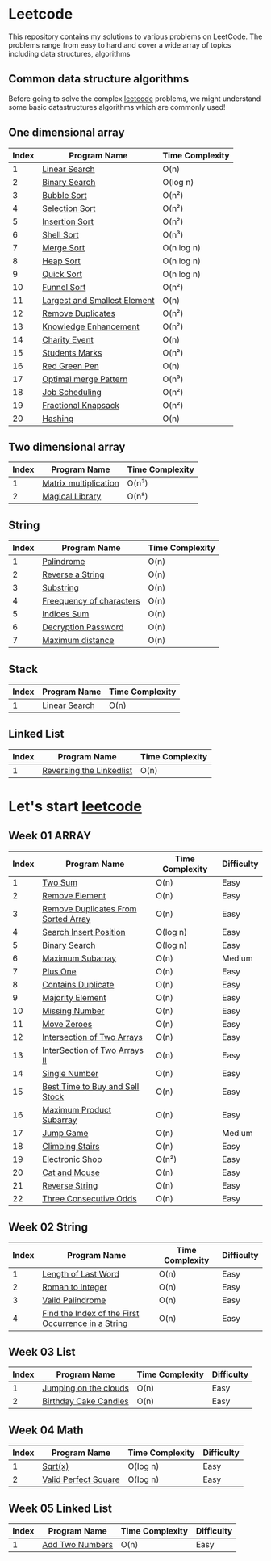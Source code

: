 # Leetcode 

This repository contains my solutions to various problems on LeetCode. The problems range from easy to hard and cover a wide array of topics including data structures, algorithms

## Common data structure algorithms 
Before going to solve the complex [leetcode](https://leetcode.com/) problems, we might understand some basic datastructures algorithms which are commonly used!

## One dimensional array
| Index | Program Name                                                                                                                                                    | Time Complexity |
|-------|-----------------------------------------------------------------------------------------------------------------------------------------------------------------|-----|
| 1     | [Linear Search](https://github.com/ananthu-m-01/Leetcode-Java/blob/main/src/main/java/week00/OneDimensionalArray/LinearSearch.java)                             | O(n) |
| 2     | [Binary Search](https://github.com/ananthu-m-01/Leetcode-Java/blob/main/src/main/java/week00/OneDimensionalArray/BinarySearch.java)                             | O(log n) |
| 3     | [Bubble Sort](https://github.com/ananthu-m-01/Leetcode-Java/blob/main/src/main/java/week00/OneDimensionalArray/BubbleSort.java)                                 | O(n²) |
| 4     | [Selection Sort](https://github.com/ananthu-m-01/Leetcode-Java/blob/main/src/main/java/week00/OneDimensionalArray/SelectionSort.java)                           | O(n²) |
| 5     | [Insertion Sort](https://github.com/ananthu-m-01/Leetcode-Java/blob/main/src/main/java/week00/OneDimensionalArray/InsertionSort.java)                           | O(n²) |
| 6     | [Shell Sort](https://github.com/ananthu-m-01/Leetcode-Java/blob/main/src/main/java/week00/OneDimensionalArray/ShellSort.java)                                   | O(n³) |
| 7     | [Merge Sort](https://github.com/ananthu-m-01/Leetcode-Java/blob/main/src/main/java/week00/OneDimensionalArray/MergeSort.java)                                   | O(n log n) |
| 8     | [Heap Sort](https://github.com/ananthu-m-01/Leetcode-Java/blob/main/src/main/java/week00/OneDimensionalArray/HeapSort.java)                                    | O(n log n) |
| 9     | [Quick Sort](https://github.com/ananthu-m-01/Leetcode-Java/blob/main/src/main/java/week00/OneDimensionalArray/MergeSort.java)                                   | O(n log n) |
| 10    | [Funnel Sort](https://github.com/ananthu-m-01/Leetcode-Java/blob/main/src/main/java/week00/OneDimensionalArray/MergeSort.java)                                  | O(n²) |
| 11    | [Largest and Smallest Element](https://github.com/ananthu-m-01/Leetcode-Java/blob/main/src/main/java/week00/OneDimensionalArray/LargestAndSmallestElement.java) | O(n) |
| 12    | [Remove Duplicates](https://github.com/ananthu-m-01/Leetcode-Java/blob/main/src/main/java/week00/OneDimensionalArray/RemoveDuplicates.java)                     | O(n²) |
| 13    | [Knowledge Enhancement](https://github.com/ananthu-m-01/Leetcode-Java/blob/main/src/main/java/week00/OneDimensionalArray/KnowledgeEnhancement.java)             | O(n²) |
| 14    | [Charity Event](https://github.com/ananthu-m-01/Leetcode-Java/blob/main/src/main/java/week00/OneDimensionalArray/CharityEvent.java)                             | O(n) |
| 15    | [Students Marks](https://github.com/ananthu-m-01/Leetcode-Java/blob/main/src/main/java/week00/OneDimensionalArray/StudentsMarks.java)                           | O(n²) |
| 16    | [Red Green Pen](https://github.com/ananthu-m-01/Leetcode-Java/blob/main/src/main/java/week00/OneDimensionalArray/RedGreenPen.java)                              | O(n) |
| 17    | [Optimal merge Pattern](https://github.com/ananthu-m-01/Leetcode-Java/blob/main/src/main/java/week00/OneDimensionalArray/OptimalMergePattern.java)              | O(n³) |
| 18    | [Job Scheduling](https://github.com/ananthu-m-01/Leetcode-Java/blob/main/src/main/java/week00/OneDimensionalArray/JobScheduling.java)                           | O(n²) |
| 19    | [Fractional Knapsack](https://github.com/ananthu-m-01/Leetcode-Java/blob/main/src/main/java/week00/OneDimensionalArray/FractionalKnapSack.java)                 | O(n²) |
| 20    | [Hashing](https://github.com/ananthu-m-01/Leetcode-Java/blob/main/src/main/java/week00/OneDimensionalArray/Hashing.java)                                    | O(n) |


## Two dimensional array
| Index | Program Name                                                                                                                                        | Time Complexity |
|-------|-----------------------------------------------------------------------------------------------------------------------------------------------------|-----------|
| 1     | [Matrix multiplication](https://github.com/ananthu-m-01/Leetcode-Java/blob/main/src/main/java/week00/TwoDimensionalArray/MatrixMultiplication.java) | O(n³)     |
| 2     | [Magical Library](https://github.com/ananthu-m-01/Leetcode-Java/blob/main/src/main/java/week00/TwoDimensionalArray/MagicalLibrary.java)             | O(n²)          |

## String
| Index | Program Name                                                                                                                              | Time Complexity |
|-------|-------------------------------------------------------------------------------------------------------------------------------------------|-----------|
| 1     | [Palindrome](https://github.com/ananthu-m-01/Leetcode-Java/blob/main/src/main/java/week00/String/Palindrome.java)                         | O(n)      |
| 2     | [Reverse a String](https://github.com/ananthu-m-01/Leetcode-Java/blob/main/src/main/java/week00/String/ReverseString.java)                | O(n)      |
| 3     | [Substring](https://github.com/ananthu-m-01/Leetcode-Java/blob/main/src/main/java/week00/String/SubString.java)                           | O(n)      |
| 4     | [Freequency of characters](https://github.com/ananthu-m-01/Leetcode-Java/blob/main/src/main/java/week00/String/FrequencyOfCharacter.java) | O(n)      |
| 5     | [Indices Sum](https://github.com/ananthu-m-01/Leetcode-Java/blob/main/src/main/java/week00/String/IndicesSumString.java)                  | O(n)      |
| 6     | [Decryption Password](https://github.com/ananthu-m-01/Leetcode-Java/blob/main/src/main/java/week00/String/DecryptionPassword.java)        | O(n)      |
| 7     | [Maximum distance](https://github.com/ananthu-m-01/Leetcode-Java/blob/main/src/main/java/week00/String/MaximumDistance.java)           | O(n)      |

## Stack
| Index | Program Name                                                                                                         | Time Complexity |
|-------|----------------------------------------------------------------------------------------------------------------------|-----------|
| 1     | [Linear Search](https://github.com/ananthu-m-01/Leetcode-Java/blob/main/src/main/java/week00/Stack/StackLinearSearch.java) | O(n)      |


## Linked List
| Index | Program Name                                                                                                                          | Time Complexity |
|-------|---------------------------------------------------------------------------------------------------------------------------------------|-----------|
| 1     | [Reversing the Linkedlist](https://github.com/ananthu-m-01/Leetcode-Java/blob/main/src/main/java/week00/LinkedList/ReversedLinkedList.java) | O(n)      |

# Let's start [leetcode](https://leetcode.com) 

## Week 01 ARRAY
| Index | Program Name                                                                                              | Time Complexity | Difficulty |
|-------|-----------------------------------------------------------------------------------------------------------|----------------|------------|
| 1     | [Two Sum](https://leetcode.com/problems/two-sum/)                                                         | O(n)           | Easy       |
| 2     | [Remove Element](https://leetcode.com/problems/remove-element/)                                           | O(n)           | Easy       |
| 3     | [Remove Duplicates From Sorted Array](https://leetcode.com/problems/remove-duplicates-from-sorted-array/) | O(n)           | Easy       |
| 4     | [Search Insert Position](https://leetcode.com/problems/search-insert-position/)                           | O(log n)           | Easy       |
| 5     | [Binary Search](https://leetcode.com/problems/binary-search/)                                             | O(log n)           | Easy       |
| 6     | [Maximum Subarray](https://leetcode.com/problems/maximum-subarray/)                                       | O(n)           | Medium     |
| 7     | [Plus One](https://leetcode.com/problems/plus-one/)                                                       | O(n)           | Easy       |
| 8     | [Contains Duplicate](https://leetcode.com/problems/contains-duplicate/)                                   | O(n)           | Easy       |
| 9     | [Majority Element](https://leetcode.com/problems/majority-element/)                                       | O(n)           | Easy       |
| 10    | [Missing Number](https://leetcode.com/problems/missing-number/)                                           | O(n)           | Easy       |
| 11    | [Move Zeroes](https://leetcode.com/problems/move-zeroes/)                                                 | O(n)           | Easy       |
| 12    | [Intersection of Two Arrays](https://leetcode.com/problems/intersection-of-two-arrays)                    | O(n)           | Easy       |
| 13    | [InterSection of Two Arrays II](https://leetcode.com/problems/intersection-of-two-arrays-ii/)             | O(n)           | Easy       |
| 14    | [Single Number](https://leetcode.com/problems/single-number/)                                             | O(n)           | Easy       |
| 15    | [Best Time to Buy and Sell Stock](https://leetcode.com/problems/best-time-to-buy-and-sell-stock/)         | O(n)           | Easy       |
| 16    | [Maximum Product Subarray](https://leetcode.com/problems/maximum-product-subarray/)                       | O(n)           | Easy       |
| 17    | [Jump Game](https://leetcode.com/problems/jump-game)                                                      | O(n)           | Medium     |
| 18    | [Climbing Stairs](https://leetcode.com/problems/climbing-stairs)                                          | O(n)           | Easy       |
| 19    | [Electronic Shop](https://www.hackerrank.com/challenges/electronics-shop/problem)                         | O(n²) | Easy       |
| 20    | [Cat and Mouse](https://www.hackerrank.com/challenges/cats-and-a-mouse/problem)                           | O(n) | Easy       |
| 21    | [Reverse String](https://leetcode.com/problems/reverse-string/)                                                   | O(n) | Easy       |
| 22    | [Three Consecutive Odds](https://leetcode.com/problems/three-consecutive-odds/)                                                         | O(n) | Easy       |

## Week 02 String
| Index | Program Name                                                            | Time Complexity | Difficulty |
|-------|-------------------------------------------------------------------------|-----------------|------------|
| 1     | [Length of Last Word](https://leetcode.com/problems/length-of-last-word/) | O(n)            | Easy       |
| 2     | [Roman to Integer](https://leetcode.com/problems/roman-to-integer/)     | O(n)            | Easy       |
| 3     | [Valid Palindrome](https://leetcode.com/problems/valid-palindrome/)     | O(n)            | Easy       |
| 4     | [Find the Index of the First Occurrence in a String](https://leetcode.com/problems/find-the-index-of-the-first-occurrence-in-a-string/)      | O(n)            | Easy       |

## Week 03 List
| Index | Program Name                                                                                 | Time Complexity | Difficulty |
|-------|----------------------------------------------------------------------------------------------|-----------------|------------|
| 1     | [Jumping on the clouds](https://www.hackerrank.com/challenges/jumping-on-the-clouds/problem) | O(n)            | Easy       |
| 2     | [Birthday Cake Candles](https://www.hackerrank.com/challenges/birthday-cake-candles/problem) | O(n)            | Easy       |


## Week 04 Math
| Index | Program Name                                                               | Time Complexity | Difficulty |
|-------|----------------------------------------------------------------------------|-----------------|------------|
| 1     | [Sqrt(x)](https://leetcode.com/problems/sqrtx/)                                                    | O(log n)            | Easy       |
| 2     | [Valid Perfect Square](https://leetcode.com/problems/valid-perfect-square/)                                                           | O(log n)            | Easy       |

## Week 05 Linked List
| Index | Program Name                                                               | Time Complexity | Difficulty |
|-------|----------------------------------------------------------------------------|-----------------|------------|
| 1     | [Add Two Numbers](https://leetcode.com/problems/add-two-numbers/)                                                    | O(n)            | Easy       |